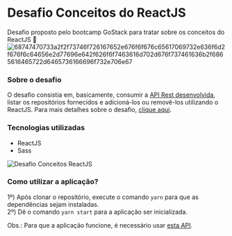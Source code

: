 # Desafio Conceitos do ReactJS
Desafio proposto pelo bootcamp GoStack para tratar sobre os conceitos do ReactJS :rocket:
![68747470733a2f2f73746f726167652e676f6f676c65617069732e636f6d2f676f6c64656e2d77696e642f626f6f7463616d702d676f737461636b2f6865616465722d6465736166696f732e706e67](https://user-images.githubusercontent.com/60238162/85185242-91769780-b269-11ea-839f-bad901f21f6e.png)

### Sobre o desafio ###

O desafio consistia em, basicamente, consumir a [API Rest desenvolvida](https://github.com/philipeF4ria/desafio-fundamentos-nodejs), listar os repositórios fornecidos e adicioná-los ou removê-los utilizando o ReactJS.
Para mais detalhes sobre o desafio, [clique aqui](https://github.com/Rocketseat/bootcamp-gostack-desafios/tree/master/desafio-fundamentos-reactjs).

### Tecnologias utilizadas ###

- ReactJS
- Sass

![Desafio Conceitos ReactJS](https://user-images.githubusercontent.com/60238162/85185691-6c832400-b26b-11ea-81d8-0e59e7ab4723.JPG)

### Como utilizar a aplicação? ###

1º) Após clonar o repositório, execute o comando `yarn` para que as dependências sejam instaladas. <br />
2º) Dê o comando `yarn start` para a aplicação ser inicializada. <br />

Obs.: Para que a aplicação funcione, é necessário usar [esta API](https://github.com/philipeF4ria/desafio-fundamentos-nodejs).
